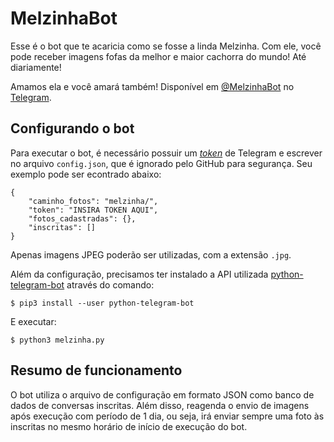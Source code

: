 # MelzinhaBot

Esse é o bot que te acaricia como se fosse a linda Melzinha. Com ele, você pode receber imagens fofas da melhor e maior cachorra do mundo! Até diariamente!

Amamos ela e você amará também! Disponível em [@MelzinhaBot](https://t.me/MelzinhaBot) no [Telegram](https://telegram.org/).


## Configurando o bot

Para executar o bot, é necessário possuir um [_token_](https://core.telegram.org/bots#generating-an-authorization-token) de Telegram e escrever no arquivo `config.json`, que é ignorado pelo GitHub para segurança. Seu exemplo pode ser econtrado abaixo:
```
{
    "caminho_fotos": "melzinha/",
    "token": "INSIRA TOKEN AQUI",
    "fotos_cadastradas": {},
    "inscritas": []
}

```

Apenas imagens JPEG poderão ser utilizadas, com a extensão `.jpg`.

Além da configuração, precisamos ter instalado a API utilizada [python-telegram-bot](https://github.com/python-telegram-bot/python-telegram-bot) através do comando:
```
$ pip3 install --user python-telegram-bot
```

E executar:
```
$ python3 melzinha.py
```


## Resumo de funcionamento

O bot utiliza o arquivo de configuração em formato JSON como banco de dados de conversas inscritas. Além disso, reagenda o envio de imagens após execução com período de 1 dia, ou seja, irá enviar sempre uma foto às inscritas no mesmo horário de início de execução do bot.
